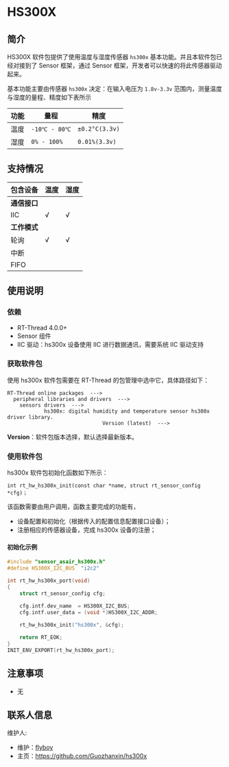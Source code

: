 # HS300X

## 简介

HS300X 软件包提供了使用温度与湿度传感器 `hs300x` 基本功能。并且本软件包已经对接到了 Sensor 框架，通过 Sensor 框架，开发者可以快速的将此传感器驱动起来。

基本功能主要由传感器 `hs300x` 决定：在输入电压为 `1.8v-3.3v` 范围内，测量温度与湿度的量程、精度如下表所示

| 功能 | 量程 | 精度 |
| ---- | ---- | ---- |
| 温度 | `-10℃ - 80℃` |`±0.2°C(3.3v)`|
| 湿度 | `0% - 100%` |`0.01%(3.3v)`|

## 支持情况

| 包含设备 | 温度 | 湿度 |
| ---- | ---- | ---- |
| **通信接口** |          |        |
| IIC      | √        | √      |
| **工作模式**     |          |        |
| 轮询             | √        | √      |
| 中断             |          |        |
| FIFO             |          |        |

## 使用说明

### 依赖

- RT-Thread 4.0.0+
- Sensor 组件
- IIC 驱动：hs300x 设备使用 IIC 进行数据通讯，需要系统 IIC 驱动支持

### 获取软件包

使用 hs300x 软件包需要在 RT-Thread 的包管理中选中它，具体路径如下：

```
RT-Thread online packages  --->
  peripheral libraries and drivers  --->
    sensors drivers  --->
            hs300x: digital humidity and temperature sensor hs300x driver library.     
                               Version (latest)  --->
```

**Version**：软件包版本选择，默认选择最新版本。

### 使用软件包

hs300x 软件包初始化函数如下所示：

```
int rt_hw_hs300x_init(const char *name, struct rt_sensor_config *cfg)；
```

该函数需要由用户调用，函数主要完成的功能有，

- 设备配置和初始化（根据传入的配置信息配置接口设备）；
- 注册相应的传感器设备，完成 hs300x 设备的注册；

#### 初始化示例

```c
#include "sensor_asair_hs300x.h"
#define HS300X_I2C_BUS  "i2c2"

int rt_hw_hs300x_port(void)
{
    struct rt_sensor_config cfg;

    cfg.intf.dev_name  = HS300X_I2C_BUS;
    cfg.intf.user_data = (void *)HS300X_I2C_ADDR;
    
    rt_hw_hs300x_init("hs300x", &cfg);

    return RT_EOK;
}
INIT_ENV_EXPORT(rt_hw_hs300x_port);
```

## 注意事项

- 无

## 联系人信息

维护人:

- 维护：[flyboy](https://github.com/Guozhanxin)
- 主页：https://github.com/Guozhanxin/hs300x

